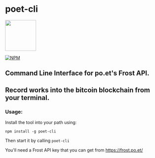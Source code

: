 # poet-cli 
<a href="http://po.et"><img src="https://cdn-images-1.medium.com/max/1200/1*zH6rGym5yMKju9deSajBVQ.jpeg" width=100px></a>

[![NPM](https://nodei.co/npm/poet-cli.png?compact=true)](https://npmjs.org/package/<package>)


## Command Line Interface for po.et's Frost API.
## Record works into the bitcoin blockchain from your terminal.

### Usage:
Install the tool into your path using:

`npm install -g poet-cli`

Then start it by calling `poet-cli`

You'll need a Frost API key that you can get from https://frost.po.et/
